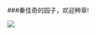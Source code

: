 ###秦佳奇的园子，欢迎种草!

![](http://pic2.jiu3000.com/upload/2014/12/5/13/05027602145692895.jpg_600x375.jpg)

